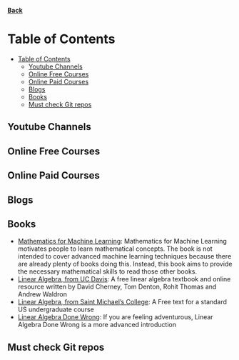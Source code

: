 **[Back](https://github.com/sameerkatija/resources)**

# Table of Contents

- [Table of Contents](#table-of-contents)
  - [Youtube Channels](#youtube-channels)
  - [Online Free Courses](#online-free-courses)
  - [Online Paid Courses](#online-paid-courses)
  - [Blogs](#blogs)
  - [Books](#books)
  - [Must check Git repos](#must-check-git-repos)

## Youtube Channels

## Online Free Courses

## Online Paid Courses

## Blogs

## Books
- [Mathematics for Machine Learning](https://mml-book.github.io/): Mathematics for Machine Learning motivates people to learn mathematical concepts. The book is not intended to cover advanced machine learning techniques because there are already plenty of books doing this. Instead, this book aims to provide the necessary mathematical skills to read those other books.
- [Linear Algebra, from UC Davis](https://www.math.ucdavis.edu/~linear/): A free linear algebra textbook and online resource written by David Cherney, Tom Denton, Rohit Thomas and Andrew Waldron
- [Linear Algebra, from Saint Michael’s College](https://joshua.smcvt.edu/linearalgebra/): A Free text for a standard US undergraduate course
- [Linear Algebra Done Wrong](www.math.brown.edu/streil/papers/LADW/LADW.html): If you are feeling adventurous, Linear Algebra Done Wrong is a more advanced introduction

## Must check Git repos
